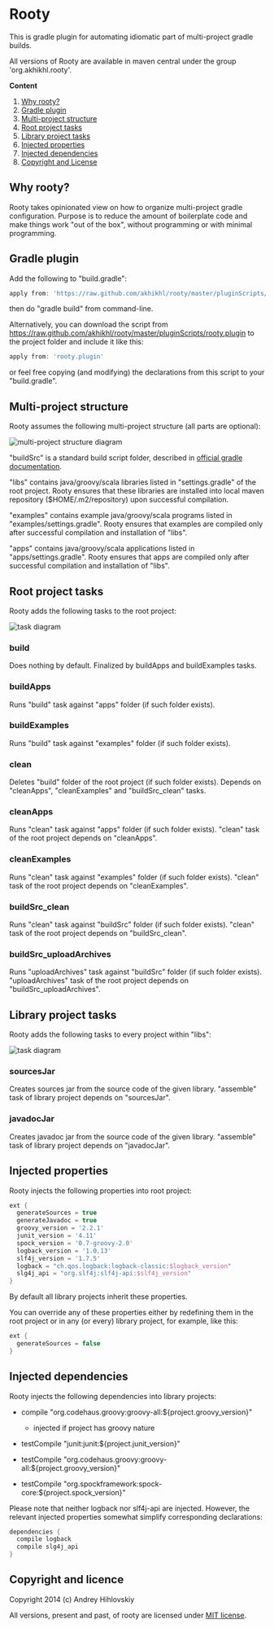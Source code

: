 # Rooty

This is gradle plugin for automating idiomatic part of multi-project gradle builds.

All versions of Rooty are available in maven central under the group 'org.akhikhl.rooty'.

**Content**

1. [Why rooty?](#why-rooty)
2. [Gradle plugin](#gradle-plugin)
3. [Multi-project structure](#multi-project-structure)
4. [Root project tasks](#root-project-tasks)
5. [Library project tasks](#library-project-tasks)
6. [Injected properties](#injected-properties)
7. [Injected dependencies](#injected-dependencies)
8. [Copyright and License](#copyright-and-license)

## Why rooty?

Rooty takes opinionated view on how to organize multi-project gradle configuration.
Purpose is to reduce the amount of boilerplate code and make things work "out of the box",
without programming or with minimal programming.

## Gradle plugin

Add the following to "build.gradle":

```groovy
apply from: 'https://raw.github.com/akhikhl/rooty/master/pluginScripts/rooty.plugin'
```

then do "gradle build" from command-line.

Alternatively, you can download the script from https://raw.github.com/akhikhl/rooty/master/pluginScripts/rooty.plugin 
to the project folder and include it like this:

```groovy
apply from: 'rooty.plugin'
```

or feel free copying (and modifying) the declarations from this script to your "build.gradle".

## Multi-project structure

Rooty assumes the following multi-project structure (all parts are optional):

![multi-project structure diagram](https://raw.github.com/akhikhl/rooty/master/doc/multi_project_structure.png "Multi-project structure")

"buildSrc" is a standard build script folder, described in 
[official gradle documentation](http://www.gradle.org/docs/current/userguide/organizing_build_logic.html#sec:build_sources).

"libs" contains java/groovy/scala libraries listed in "settings.gradle" of the root project.
Rooty ensures that these libraries are installed into local maven repository ($HOME/.m2/repository)
upon successful compilation.

"examples" contains example java/groovy/scala programs listed in "examples/settings.gradle".
Rooty ensures that examples are compiled only after successful compilation and installation of "libs".

"apps" contains java/groovy/scala applications listed in "apps/settings.gradle".
Rooty ensures that apps are compiled only after successful compilation and installation of "libs".

## Root project tasks

Rooty adds the following tasks to the root project:

![task diagram](https://raw.github.com/akhikhl/rooty/master/doc/rootproject_tasks_diagram.png "Root project tasks")

### build

Does nothing by default. Finalized by buildApps and buildExamples tasks.

### buildApps

Runs "build" task against "apps" folder (if such folder exists).

### buildExamples

Runs "build" task against "examples" folder (if such folder exists).

### clean

Deletes "build" folder of the root project (if such folder exists). 
Depends on "cleanApps", "cleanExamples" and "buildSrc_clean" tasks.

### cleanApps

Runs "clean" task against "apps" folder (if such folder exists).
"clean" task of the root project depends on "cleanApps".

### cleanExamples

Runs "clean" task against "examples" folder (if such folder exists).
"clean" task of the root project depends on "cleanExamples".

### buildSrc_clean

Runs "clean" task against "buildSrc" folder (if such folder exists).
"clean" task of the root project depends on "buildSrc_clean".

### buildSrc_uploadArchives

Runs "uploadArchives" task against "buildSrc" folder (if such folder exists).
"uploadArchives" task of the root project depends on "buildSrc_uploadArchives".

## Library project tasks

Rooty adds the following tasks to every project within "libs":

![task diagram](https://raw.github.com/akhikhl/rooty/master/doc/libproject_tasks_diagram.png "Library project tasks")

### sourcesJar

Creates sources jar from the source code of the given library.
"assemble" task of library project depends on "sourcesJar".

### javadocJar

Creates javadoc jar from the source code of the given library.
"assemble" task of library project depends on "javadocJar".

## Injected properties

Rooty injects the following properties into root project:

```groovy
ext {
  generateSources = true
  generateJavadoc = true
  groovy_version = '2.2.1'
  junit_version = '4.11'
  spock_version = '0.7-groovy-2.0'
  logback_version = '1.0.13'
  slf4j_version = '1.7.5'
  logback = "ch.qos.logback:logback-classic:$logback_version"
  slg4j_api = "org.slf4j:slf4j-api:$slf4j_version"
}
```

By default all library projects inherit these properties.

You can override any of these properties either by redefining them in the root project
or in any (or every) library project, for example, like this:

```groovy
ext {
  generateSources = false
}
```

## Injected dependencies

Rooty injects the following dependencies into library projects:

- compile "org.codehaus.groovy:groovy-all:${project.groovy_version}"
  - injected if project has groovy nature
  
- testCompile "junit:junit:${project.junit_version}"

- testCompile "org.codehaus.groovy:groovy-all:${project.groovy_version}"  

- testCompile "org.spockframework:spock-core:${project.spock_version}"

Please note that neither logback nor slf4j-api are injected. However, the relevant
injected properties somewhat simplify corresponding declarations:

```groovy
dependencies {
  compile logback
  compile slg4j_api
}
```

## Copyright and licence

Copyright 2014 (c) Andrey Hihlovskiy

All versions, present and past, of rooty are licensed under [MIT license](license.txt).

